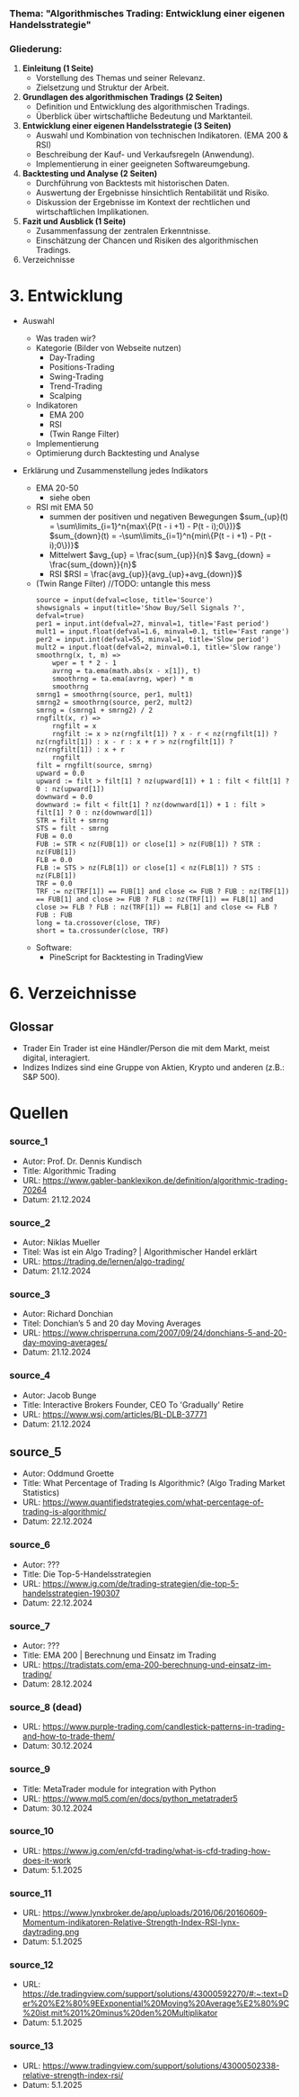 ### Thema: **"Algorithmisches Trading: Entwicklung einer eigenen Handelsstrategie"**

### Gliederung:
1. **Einleitung (1 Seite)**
    - Vorstellung des Themas und seiner Relevanz.
    - Zielsetzung und Struktur der Arbeit.
2. **Grundlagen des algorithmischen Tradings (2 Seiten)**
    - Definition und Entwicklung des algorithmischen Tradings.
    - Überblick über wirtschaftliche Bedeutung und Marktanteil.
3. **Entwicklung einer eigenen Handelsstrategie (3 Seiten)**
    - Auswahl und Kombination von technischen Indikatoren. (EMA 200 & RSI)
    - Beschreibung der Kauf- und Verkaufsregeln (Anwendung).
    - Implementierung in einer geeigneten Softwareumgebung.
4. **Backtesting und Analyse (2 Seiten)**
    - Durchführung von Backtests mit historischen Daten.
    - Auswertung der Ergebnisse hinsichtlich Rentabilität und Risiko.
    - Diskussion der Ergebnisse im Kontext der rechtlichen und wirtschaftlichen Implikationen.
5. **Fazit und Ausblick (1 Seite)**
    - Zusammenfassung der zentralen Erkenntnisse.
    - Einschätzung der Chancen und Risiken des algorithmischen Tradings.
6. Verzeichnisse

# 3. Entwicklung
- Auswahl
	- Was traden wir?
	- Kategorie (Bilder von Webseite nutzen)
		- Day-Trading
		- Positions-Trading
		- Swing-Trading
		- Trend-Trading
		- Scalping
	- Indikatoren
		- EMA 200
		- RSI
		- (Twin Range Filter)
	- Implementierung
	- Optimierung durch Backtesting und Analyse

- Erklärung und Zusammenstellung jedes Indikators
	- EMA 20-50
		- siehe oben
	- RSI mit EMA 50
		- summen der positiven und negativen Bewegungen
		  $sum_{up}(t) = \sum\limits_{i=1}^n{max\{P(t - i +1) - P(t - i);0\})}$
		  $sum_{down}(t) = -\sum\limits_{i=1}^n{min\{P(t - i +1) - P(t - i);0\})}$
		- Mittelwert
		  $avg_{up} = \frac{sum_{up}}{n}$
		  $avg_{down} = \frac{sum_{down}}{n}$
		- RSI
		  $RSI = \frac{avg_{up}}{avg_{up}+avg_{down}}$
	- (Twin Range Filter)
		//TODO: untangle this mess
		```PineScript
		source = input(defval=close, title='Source')
		showsignals = input(title='Show Buy/Sell Signals ?', defval=true)
		per1 = input.int(defval=27, minval=1, title='Fast period')
		mult1 = input.float(defval=1.6, minval=0.1, title='Fast range')
		per2 = input.int(defval=55, minval=1, title='Slow period')
		mult2 = input.float(defval=2, minval=0.1, title='Slow range')
		smoothrng(x, t, m) =>
			wper = t * 2 - 1
			avrng = ta.ema(math.abs(x - x[1]), t)
			smoothrng = ta.ema(avrng, wper) * m
			smoothrng
		smrng1 = smoothrng(source, per1, mult1)
		smrng2 = smoothrng(source, per2, mult2)
		smrng = (smrng1 + smrng2) / 2
		rngfilt(x, r) =>
			rngfilt = x
			rngfilt := x > nz(rngfilt[1]) ? x - r < nz(rngfilt[1]) ? nz(rngfilt[1]) : x - r : x + r > nz(rngfilt[1]) ? nz(rngfilt[1]) : x + r
			rngfilt
		filt = rngfilt(source, smrng)
		upward = 0.0
		upward := filt > filt[1] ? nz(upward[1]) + 1 : filt < filt[1] ? 0 : nz(upward[1])
		downward = 0.0
		downward := filt < filt[1] ? nz(downward[1]) + 1 : filt > filt[1] ? 0 : nz(downward[1])
		STR = filt + smrng
		STS = filt - smrng
		FUB = 0.0
		FUB := STR < nz(FUB[1]) or close[1] > nz(FUB[1]) ? STR : nz(FUB[1])
		FLB = 0.0
		FLB := STS > nz(FLB[1]) or close[1] < nz(FLB[1]) ? STS : nz(FLB[1])
		TRF = 0.0
		TRF := nz(TRF[1]) == FUB[1] and close <= FUB ? FUB : nz(TRF[1]) == FUB[1] and close >= FUB ? FLB : nz(TRF[1]) == FLB[1] and close >= FLB ? FLB : nz(TRF[1]) == FLB[1] and close <= FLB ? FUB : FUB
		long = ta.crossover(close, TRF)
		short = ta.crossunder(close, TRF)
		```
	- Software:
		- PineScript for Backtesting in TradingView

# 6. Verzeichnisse
## Glossar
- Trader
  Ein Trader ist eine Händler/Person die mit dem Markt, meist digital, interagiert.
- Indizes
  Indizes sind eine Gruppe von Aktien, Krypto und anderen (z.B.: S&P 500).

# Quellen
### source_1
- Autor: Prof. Dr. Dennis Kundisch
- Title: Algorithmic Trading
- URL: https://www.gabler-banklexikon.de/definition/algorithmic-trading-70264
- Datum: 21.12.2024
### source_2
- Autor: Niklas Mueller
- Titel: Was ist ein Algo Trading? | Algorithmischer Handel erklärt
- URL: https://trading.de/lernen/algo-trading/
- Datum: 21.12.2024

### source_3
- Autor: Richard Donchian
- Titel: Donchian’s 5 and 20 day Moving Averages
- URL: https://www.chrisperruna.com/2007/09/24/donchians-5-and-20-day-moving-averages/
- Datum: 21.12.2024

### source_4
- Autor: Jacob Bunge
- Title: Interactive Brokers Founder, CEO To 'Gradually' Retire
- URL: https://www.wsj.com/articles/BL-DLB-37771
- Datum: 21.12.2024

## source_5
- Autor: Oddmund Groette
- Title: What Percentage of Trading Is Algorithmic? (Algo Trading Market Statistics)
- URL: https://www.quantifiedstrategies.com/what-percentage-of-trading-is-algorithmic/
- Datum: 22.12.2024
### source_6
- Autor: ???
- Title: Die Top-5-Handelsstrategien
- URL: https://www.ig.com/de/trading-strategien/die-top-5-handelsstrategien-190307
- Datum: 22.12.2024

### source_7
- Autor: ???
- Title: EMA 200 | Berechnung und Einsatz im Trading
- URL: https://tradistats.com/ema-200-berechnung-und-einsatz-im-trading/
- Datum: 28.12.2024

### source_8 (dead)
- URL: https://www.purple-trading.com/candlestick-patterns-in-trading-and-how-to-trade-them/
- Datum: 30.12.2024

### source_9
- Title: MetaTrader module for integration with Python
- URL: https://www.mql5.com/en/docs/python_metatrader5
- Datum: 30.12.2024

### source_10
- URL: https://www.ig.com/en/cfd-trading/what-is-cfd-trading-how-does-it-work
- Datum: 5.1.2025

### source_11
- URL: https://www.lynxbroker.de/app/uploads/2016/06/20160609-Momentum-indikatoren-Relative-Strength-Index-RSI-lynx-daytrading.png
- Datum: 5.1.2025

### source_12
- URL: https://de.tradingview.com/support/solutions/43000592270/#:~:text=Der%20%E2%80%9EExponential%20Moving%20Average%E2%80%9C%20ist,mit%201%20minus%20den%20Multiplikator
- Datum: 5.1.2025

### source_13
- URL: https://www.tradingview.com/support/solutions/43000502338-relative-strength-index-rsi/
- Datum: 5.1.2025
